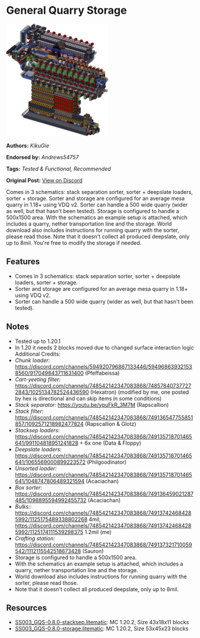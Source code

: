 # General Quarry Storage
<img alt="area_render_7_.png" src="images/area_render_7_.png?raw=1" height="300px">

**Authors:** *KikuGie*

**Endorsed by:** *Andrews54757*

**Tags:** *Tested & Functional, Recommended*

**Original Post:** [View on Discord](https://discord.com/channels/1375556143186837695/1388183564100702231)

Comes in 3 schematics: stack separation sorter, sorter + deepslate loaders, sorter + storage.
Sorter and storage are configured for an average mesa quarry in 1.18+ using VDQ v2. Sorter can handle a 500 wide quarry (wider as well, but that hasn't been tested). Storage is configured to handle a 500x1500 area. With the schematics an example setup is attached, which includes a quarry, nether transportation line and the storage. World download also includes instructions for running quarry with the sorter, please read those.
Note that it doesn't collect all produced deepslate, only up to 8mil. You're free to modify the storage if needed.

## Features
- Comes in 3 schematics: stack separation sorter, sorter + deepslate loaders, sorter + storage.
- Sorter and storage are configured for an average mesa quarry in 1.18+ using VDQ v2.
- Sorter can handle a 500 wide quarry (wider as well, but that hasn't been tested).

## Notes
- Tested up to 1.20.1
- In 1.20 it needs 2 blocks moved due to changed surface interaction logic
Additional Credits:
- *Chunk loader:* https://discord.com/channels/594920796867133446/594968639321538560/917049843711631400 (Pfeffabeissa)
- *Cart-yeeting filter:* https://discord.com/channels/748542142347083868/748578407377272843/1025134782524436590 (Hexatron) (modified by me, one posted by hex is directional and can skip items in some conditions)
- *Stack separator:* <https://youtu.be/ypuFkR_3M7M> (Rapscallion)
- *Stack filter:* https://discord.com/channels/748542142347083868/749136547755851857/1092571218982477824 (Rapscallion & Glotz)
- *Stacksep loaders:* https://discord.com/channels/748542142347083868/749135718701465641/991104818951241828 + 6x one (Data & Floppy)
- *Deepslate loaders:* https://discord.com/channels/748542142347083868/749135718701465641/1065569000899223572 (Philgoodinator)
- *Unsorted loader:* https://discord.com/channels/748542142347083868/749135718701465641/1048747806489321594 (Acaciachan)
- *Box sorter:* https://discord.com/channels/748542142347083868/749136459021287485/1098895594992455732 (Acaciachan)
- *Bulks:*: https://discord.com/channels/748542142347083868/749137424684285992/1125175489338802268 4mil, https://discord.com/channels/748542142347083868/749137424684285992/1125174111539298375 1.2mil (me)
- *Crafting station:* https://discord.com/channels/748542142347083868/749137321710059542/1112115542518673428 (Sauron)
- Storage is configured to handle a 500x1500 area.
- With the schematics an example setup is attached, which includes a quarry, nether transportation line and the storage.
- World download also includes instructions for running quarry with the sorter, please read those.
- Note that it doesn't collect all produced deepslate, only up to 8mil.

## Resources
- [SS003_GQS-0.8.0-stacksep.litematic](attachments/SS003_GQS-0.8.0-stacksep.litematic): MC 1.20.2, Size 43x18x11 blocks
- [SS003_GQS-0.8.0-storage.litematic](attachments/SS003_GQS-0.8.0-storage.litematic): MC 1.20.2, Size 53x45x23 blocks

